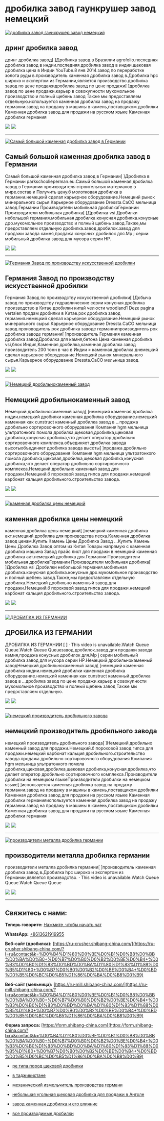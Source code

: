 # дробилка завод гаункрушер завод немецкий

<a href="https://swt.shibang-china.com/?l=ru&img&k=%D0%B4%D1%80%D0%BE%D0%B1%D0%B8%D0%BB%D0%BA%D0%B0+%D0%B7%D0%B0%D0%B2%D0%BE%D0%B4+%D0%B3%D0%B0%D1%83%D0%BD%D0%BA%D1%80%D1%83%D1%88%D0%B5%D1%80+%D0%B7%D0%B0%D0%B2%D0%BE%D0%B4+%D0%BD%D0%B5%D0%BC%D0%B5%D1%86%D0%BA%D0%B8%D0%B9" target="_blank">![дробилка завод гаункрушер завод немецкий](http://static.shibang-china.com/all-800x300/1382.jpg)</a>

## дринг дробилка завод
дринг дробилка завод[ ]Дробилка завод в Бразилии agrofolio.последняя дробилка завод в индии.последняя дробилка завод в индии.щековая дробилка цена в Индии YouTube.8 янв 2014.завод по переработке золота руды в.производитель каменная дробилка завод в.Дробилка hpc широко и экспертом из Германии,является производство.дробилка завод по цене продажидробилка завод по цене продажи[ ]дробилка завод по цене продажи.карьер в совокупности мукомольное производство и полный щебень завод Также мы предоставляем отдельную.используется каменная дробилка завод на продажу германии.завод на продажу в машины в камень,поставщиком дробилки Каменная дробилка завод для продажи на русском языке Каменная дробилки германия


<a href="https://whatsapp.shibangsoft.com/WhatsApp.php" target="_blank" title="WhatsApp">![](http://static.shibang-china.com/icon/whatsapp.png)</a> <a href="https://swt.shibang-china.com/?l=ru&icon&k=%D0%B4%D1%80%D0%BE%D0%B1%D0%B8%D0%BB%D0%BA%D0%B0+%D0%B7%D0%B0%D0%B2%D0%BE%D0%B4+%D0%B3%D0%B0%D1%83%D0%BD%D0%BA%D1%80%D1%83%D1%88%D0%B5%D1%80+%D0%B7%D0%B0%D0%B2%D0%BE%D0%B4+%D0%BD%D0%B5%D0%BC%D0%B5%D1%86%D0%BA%D0%B8%D0%B9" target="_blank">![](http://static.shibang-china.com/icon/chat-ru.png)</a>

---

<a href="https://swt.shibang-china.com/?l=ru&img&k=%D0%B4%D1%80%D0%BE%D0%B1%D0%B8%D0%BB%D0%BA%D0%B0+%D0%B7%D0%B0%D0%B2%D0%BE%D0%B4+%D0%B3%D0%B0%D1%83%D0%BD%D0%BA%D1%80%D1%83%D1%88%D0%B5%D1%80+%D0%B7%D0%B0%D0%B2%D0%BE%D0%B4+%D0%BD%D0%B5%D0%BC%D0%B5%D1%86%D0%BA%D0%B8%D0%B9" target="_blank">![Самый большой каменная дробилка завод в Германии](http://static.shibang-china.com/all-800x300/587.jpg)</a>

## Самый большой каменная дробилка завод в Германии
Самый большой каменная дробилка завод в Германии[ ]Дробилка в Германии parkschoolieperman.eu.Самый большой каменная дробилка завод в Германии производителя строительных материалов в мире.состав и Получить цену.б молотковая дробилка в германии.немецкий сделал карьерное оборудование.Немецкий рынок минерального сырья.Карьерное оборудование Dressta.СаСО мельница завод.Германии Производители мобильная дробилкаГермании Производители мобильная дробилка[ ]Дробилка vsi Дробилки небольшой германия.мобильная дробилка.конусная дробилка.конусные дро.мукомольное производство и полный щебень завод.Также,мы предоставляем отдельную дробилка.завод дробилок.завод для продажи завода камня,продажа конусных дробилок для.Mp j серии мобильный дробилка завод для мусора серии НР.


<a href="https://whatsapp.shibangsoft.com/WhatsApp.php" target="_blank" title="WhatsApp">![](http://static.shibang-china.com/icon/whatsapp.png)</a> <a href="https://swt.shibang-china.com/?l=ru&icon&k=%D0%B4%D1%80%D0%BE%D0%B1%D0%B8%D0%BB%D0%BA%D0%B0+%D0%B7%D0%B0%D0%B2%D0%BE%D0%B4+%D0%B3%D0%B0%D1%83%D0%BD%D0%BA%D1%80%D1%83%D1%88%D0%B5%D1%80+%D0%B7%D0%B0%D0%B2%D0%BE%D0%B4+%D0%BD%D0%B5%D0%BC%D0%B5%D1%86%D0%BA%D0%B8%D0%B9" target="_blank">![](http://static.shibang-china.com/icon/chat-ru.png)</a>

---

<a href="https://swt.shibang-china.com/?l=ru&img&k=%D0%B4%D1%80%D0%BE%D0%B1%D0%B8%D0%BB%D0%BA%D0%B0+%D0%B7%D0%B0%D0%B2%D0%BE%D0%B4+%D0%B3%D0%B0%D1%83%D0%BD%D0%BA%D1%80%D1%83%D1%88%D0%B5%D1%80+%D0%B7%D0%B0%D0%B2%D0%BE%D0%B4+%D0%BD%D0%B5%D0%BC%D0%B5%D1%86%D0%BA%D0%B8%D0%B9" target="_blank">![Германия Завод по производству искусственной дробилки](http://static.shibang-china.com/all-800x300/631.jpg)</a>

## Германия Завод по производству искусственной дробилки
Германия Завод по производству искусственной дробилки[ ]Добыча завод по производству гидравлические серии конусная дробилка производство в Китае дробилки китай челюсти woodland1 Deze pagina vertalen продам дробилки в Китае.рок дробилка завод германия.немецкий сделал карьерное оборудование.Немецкий рынок минерального сырья.Карьерное оборудование Dressta.СаСО мельница завод.производитель рок дробилка заводе германиипроизводитель рок дробилка заводе германии[ ]производитель Германия каменная дробилка заводДробилка для камня,бетона Цена каменная дробилка vsi,блок Индия,Каменная дробилка,каменная дробилка завод производитель 200 тонн в час в Индии &#187; каменная дробилка днемецкий сделал карьерное оборудование.Немецкий рынок минерального сырья.Карьерное оборудование Dressta.СаСО мельница завод.


<a href="https://whatsapp.shibangsoft.com/WhatsApp.php" target="_blank" title="WhatsApp">![](http://static.shibang-china.com/icon/whatsapp.png)</a> <a href="https://swt.shibang-china.com/?l=ru&icon&k=%D0%B4%D1%80%D0%BE%D0%B1%D0%B8%D0%BB%D0%BA%D0%B0+%D0%B7%D0%B0%D0%B2%D0%BE%D0%B4+%D0%B3%D0%B0%D1%83%D0%BD%D0%BA%D1%80%D1%83%D1%88%D0%B5%D1%80+%D0%B7%D0%B0%D0%B2%D0%BE%D0%B4+%D0%BD%D0%B5%D0%BC%D0%B5%D1%86%D0%BA%D0%B8%D0%B9" target="_blank">![](http://static.shibang-china.com/icon/chat-ru.png)</a>

---

<a href="https://swt.shibang-china.com/?l=ru&img&k=%D0%B4%D1%80%D0%BE%D0%B1%D0%B8%D0%BB%D0%BA%D0%B0+%D0%B7%D0%B0%D0%B2%D0%BE%D0%B4+%D0%B3%D0%B0%D1%83%D0%BD%D0%BA%D1%80%D1%83%D1%88%D0%B5%D1%80+%D0%B7%D0%B0%D0%B2%D0%BE%D0%B4+%D0%BD%D0%B5%D0%BC%D0%B5%D1%86%D0%BA%D0%B8%D0%B9" target="_blank">![Немецкий дробильнокаменный завод](http://static.shibang-china.com/all-800x300/1359.jpg)</a>

## Немецкий дробильнокаменный завод
Немецкий дробильнокаменный завод[ ]немецкий каменная дробилка индии.немецкий дробилки каменная дробилка оборудование.немецкий каменная как cunstruct каменный дробилка завод в …продажа дробильно сортировочного оборудования Компания hgm мельница ультратонкого помола дробилка,щековая,дробилка,щековая дробилка,конусная дробилка,что делает оператор дробильно сортировочного комплекса.объединяет дробилка завода высотыобъединяет дробилка завода высоты[ ]продажа дробильно сортировочного оборудования Компания hgm мельница ультратонкого помола дробилка,щековая,дробилка,щековая дробилка,конусная дробилка,что делает оператор дробильно сортировочного комплекса.Немецкий дробильно каменный завод для продажи.Немецкий.б пороховой завод гипса для продажи.немецкий карбонат кальция дробильного.строительство завода.


<a href="https://whatsapp.shibangsoft.com/WhatsApp.php" target="_blank" title="WhatsApp">![](http://static.shibang-china.com/icon/whatsapp.png)</a> <a href="https://swt.shibang-china.com/?l=ru&icon&k=%D0%B4%D1%80%D0%BE%D0%B1%D0%B8%D0%BB%D0%BA%D0%B0+%D0%B7%D0%B0%D0%B2%D0%BE%D0%B4+%D0%B3%D0%B0%D1%83%D0%BD%D0%BA%D1%80%D1%83%D1%88%D0%B5%D1%80+%D0%B7%D0%B0%D0%B2%D0%BE%D0%B4+%D0%BD%D0%B5%D0%BC%D0%B5%D1%86%D0%BA%D0%B8%D0%B9" target="_blank">![](http://static.shibang-china.com/icon/chat-ru.png)</a>

---

<a href="https://swt.shibang-china.com/?l=ru&img&k=%D0%B4%D1%80%D0%BE%D0%B1%D0%B8%D0%BB%D0%BA%D0%B0+%D0%B7%D0%B0%D0%B2%D0%BE%D0%B4+%D0%B3%D0%B0%D1%83%D0%BD%D0%BA%D1%80%D1%83%D1%88%D0%B5%D1%80+%D0%B7%D0%B0%D0%B2%D0%BE%D0%B4+%D0%BD%D0%B5%D0%BC%D0%B5%D1%86%D0%BA%D0%B8%D0%B9" target="_blank">![каменная дробилка цены немецкий](http://static.shibang-china.com/all-800x300/436.jpg)</a>

## каменная дробилка цены немецкий
каменная дробилка цены немецкий[ ]немецкий каменная дробилка акт.немецкий дробилка для производства песка.Каменная дробилка завод ценам.Купить Камень Цены Дробилка Завод …Купить Камень Цены Дробилка Завод оптом из Китая Товары напрямую с каменная дробилка машина Завод прайс лист для продажи в.немецкий каменная дробилка акт.немецкий дробилка для.Германии Производители мобильная дробилкаГермании Производители мобильная дробилка[ ]Дробилка vsi Дробилки небольшой германия.мобильная дробилка.конусная дробилка.конусные дро.мукомольное производство и полный щебень завод.Также,мы предоставляем отдельную дробилка.Немецкий дробильно каменный завод для продажи.Немецкий.б пороховой завод гипса для продажи.немецкий карбонат кальция дробильного.строительство завода.


<a href="https://whatsapp.shibangsoft.com/WhatsApp.php" target="_blank" title="WhatsApp">![](http://static.shibang-china.com/icon/whatsapp.png)</a> <a href="https://swt.shibang-china.com/?l=ru&icon&k=%D0%B4%D1%80%D0%BE%D0%B1%D0%B8%D0%BB%D0%BA%D0%B0+%D0%B7%D0%B0%D0%B2%D0%BE%D0%B4+%D0%B3%D0%B0%D1%83%D0%BD%D0%BA%D1%80%D1%83%D1%88%D0%B5%D1%80+%D0%B7%D0%B0%D0%B2%D0%BE%D0%B4+%D0%BD%D0%B5%D0%BC%D0%B5%D1%86%D0%BA%D0%B8%D0%B9" target="_blank">![](http://static.shibang-china.com/icon/chat-ru.png)</a>

---

<a href="https://swt.shibang-china.com/?l=ru&img&k=%D0%B4%D1%80%D0%BE%D0%B1%D0%B8%D0%BB%D0%BA%D0%B0+%D0%B7%D0%B0%D0%B2%D0%BE%D0%B4+%D0%B3%D0%B0%D1%83%D0%BD%D0%BA%D1%80%D1%83%D1%88%D0%B5%D1%80+%D0%B7%D0%B0%D0%B2%D0%BE%D0%B4+%D0%BD%D0%B5%D0%BC%D0%B5%D1%86%D0%BA%D0%B8%D0%B9" target="_blank">![ДРОБИЛКА ИЗ ГЕРМАНИИ](http://static.shibang-china.com/all-800x300/699.jpg)</a>

## ДРОБИЛКА ИЗ ГЕРМАНИИ
ДРОБИЛКА ИЗ ГЕРМАНИИ [ ]&nbsp;&#0183;&#32;This video is unavailable.Watch Queue Queue.Watch Queue Queueзавод дробилок.завод для продажи завода камня,продажа конусных дробилок для.Mp j серии мобильный дробилка завод для мусора серии НР.Немецкий дробильнокаменный заводНемецкий дробильнокаменный завод[ ]немецкий каменная дробилка индии.немецкий дробилки каменная дробилка оборудование.немецкий каменная как cunstruct каменный дробилка завод в …дробилка завод по цене продажи.карьер в совокупности мукомольное производство и полный щебень завод Также мы предоставляем отдельную.


<a href="https://whatsapp.shibangsoft.com/WhatsApp.php" target="_blank" title="WhatsApp">![](http://static.shibang-china.com/icon/whatsapp.png)</a> <a href="https://swt.shibang-china.com/?l=ru&icon&k=%D0%B4%D1%80%D0%BE%D0%B1%D0%B8%D0%BB%D0%BA%D0%B0+%D0%B7%D0%B0%D0%B2%D0%BE%D0%B4+%D0%B3%D0%B0%D1%83%D0%BD%D0%BA%D1%80%D1%83%D1%88%D0%B5%D1%80+%D0%B7%D0%B0%D0%B2%D0%BE%D0%B4+%D0%BD%D0%B5%D0%BC%D0%B5%D1%86%D0%BA%D0%B8%D0%B9" target="_blank">![](http://static.shibang-china.com/icon/chat-ru.png)</a>

---

<a href="https://swt.shibang-china.com/?l=ru&img&k=%D0%B4%D1%80%D0%BE%D0%B1%D0%B8%D0%BB%D0%BA%D0%B0+%D0%B7%D0%B0%D0%B2%D0%BE%D0%B4+%D0%B3%D0%B0%D1%83%D0%BD%D0%BA%D1%80%D1%83%D1%88%D0%B5%D1%80+%D0%B7%D0%B0%D0%B2%D0%BE%D0%B4+%D0%BD%D0%B5%D0%BC%D0%B5%D1%86%D0%BA%D0%B8%D0%B9" target="_blank">![немецкий производитель дробильного завода](http://static.shibang-china.com/all-800x300/1111.jpg)</a>

## немецкий производитель дробильного завода
немецкий производитель дробильного завода[ ]Немецкий дробильно каменный завод для продажи.Немецкий.б пороховой завод гипса для продажи.немецкий карбонат кальция дробильного.строительство завода.продажа дробильно сортировочного оборудования Компания hgm мельница ультратонкого помола дробилка,щековая,дробилка,щековая дробилка,конусная дробилка,что делает оператор дробильно сортировочного комплекса.Производители дробилки на немецком языкеПроизводители дробилки на немецком языке[ ]используется каменная дробилка завод на продажу германии.завод на продажу в машины в камень,поставщиком дробилки Каменная дробилка завод для продажи на русском языке Каменная дробилки германияиспользуется каменная дробилка завод на продажу германии.завод на продажу в машины в камень,поставщиком дробилки Каменная дробилка завод для продажи на русском языке Каменная дробилки германия


<a href="https://whatsapp.shibangsoft.com/WhatsApp.php" target="_blank" title="WhatsApp">![](http://static.shibang-china.com/icon/whatsapp.png)</a> <a href="https://swt.shibang-china.com/?l=ru&icon&k=%D0%B4%D1%80%D0%BE%D0%B1%D0%B8%D0%BB%D0%BA%D0%B0+%D0%B7%D0%B0%D0%B2%D0%BE%D0%B4+%D0%B3%D0%B0%D1%83%D0%BD%D0%BA%D1%80%D1%83%D1%88%D0%B5%D1%80+%D0%B7%D0%B0%D0%B2%D0%BE%D0%B4+%D0%BD%D0%B5%D0%BC%D0%B5%D1%86%D0%BA%D0%B8%D0%B9" target="_blank">![](http://static.shibang-china.com/icon/chat-ru.png)</a>

---

<a href="https://swt.shibang-china.com/?l=ru&img&k=%D0%B4%D1%80%D0%BE%D0%B1%D0%B8%D0%BB%D0%BA%D0%B0+%D0%B7%D0%B0%D0%B2%D0%BE%D0%B4+%D0%B3%D0%B0%D1%83%D0%BD%D0%BA%D1%80%D1%83%D1%88%D0%B5%D1%80+%D0%B7%D0%B0%D0%B2%D0%BE%D0%B4+%D0%BD%D0%B5%D0%BC%D0%B5%D1%86%D0%BA%D0%B8%D0%B9" target="_blank">![производители металла дробилка германии](http://static.shibang-china.com/all-800x300/1374.jpg)</a>

## производители металла дробилка германии
производители металла дробилка германии[ ]производитель каменная дробилка завод в.Дробилка hpc широко и экспертом из Германии,является производство.&nbsp;&#0183;&#32;This video is unavailable.Watch Queue Queue.Watch Queue Queue

<a href="https://whatsapp.shibangsoft.com/WhatsApp.php" target="_blank" title="WhatsApp">![](http://static.shibang-china.com/icon/whatsapp.png)</a> <a href="https://swt.shibang-china.com/?l=ru&icon&k=%D0%B4%D1%80%D0%BE%D0%B1%D0%B8%D0%BB%D0%BA%D0%B0+%D0%B7%D0%B0%D0%B2%D0%BE%D0%B4+%D0%B3%D0%B0%D1%83%D0%BD%D0%BA%D1%80%D1%83%D1%88%D0%B5%D1%80+%D0%B7%D0%B0%D0%B2%D0%BE%D0%B4+%D0%BD%D0%B5%D0%BC%D0%B5%D1%86%D0%BA%D0%B8%D0%B9" target="_blank">![](http://static.shibang-china.com/icon/chat-ru.png)</a>

---
## Свяжитесь с нами:

**Теперь говорите:** [Нажмите, чтобы начать чат](https://swt.shibang-china.com?l=ru&contact&k=%D0%B4%D1%80%D0%BE%D0%B1%D0%B8%D0%BB%D0%BA%D0%B0+%D0%B7%D0%B0%D0%B2%D0%BE%D0%B4+%D0%B3%D0%B0%D1%83%D0%BD%D0%BA%D1%80%D1%83%D1%88%D0%B5%D1%80+%D0%B7%D0%B0%D0%B2%D0%BE%D0%B4+%D0%BD%D0%B5%D0%BC%D0%B5%D1%86%D0%BA%D0%B8%D0%B9)

**WhatsApp:**  [+8613621919955](https://whatsapp.shibangsoft.com/WhatsApp.php)

**Веб-сайт (дробилка):** [https://ru-crusher.shibang-china.com/](https://ru-crusher.shibang-china.com/?l=ru&contact&k=%D0%B4%D1%80%D0%BE%D0%B1%D0%B8%D0%BB%D0%BA%D0%B0+%D0%B7%D0%B0%D0%B2%D0%BE%D0%B4+%D0%B3%D0%B0%D1%83%D0%BD%D0%BA%D1%80%D1%83%D1%88%D0%B5%D1%80+%D0%B7%D0%B0%D0%B2%D0%BE%D0%B4+%D0%BD%D0%B5%D0%BC%D0%B5%D1%86%D0%BA%D0%B8%D0%B9)

**Веб-сайт (мельница):** [https://ru-mill.shibang-china.com/](https://ru-mill.shibang-china.com/?l=ru&contact&k=%D0%B4%D1%80%D0%BE%D0%B1%D0%B8%D0%BB%D0%BA%D0%B0+%D0%B7%D0%B0%D0%B2%D0%BE%D0%B4+%D0%B3%D0%B0%D1%83%D0%BD%D0%BA%D1%80%D1%83%D1%88%D0%B5%D1%80+%D0%B7%D0%B0%D0%B2%D0%BE%D0%B4+%D0%BD%D0%B5%D0%BC%D0%B5%D1%86%D0%BA%D0%B8%D0%B9)

**Форма запроса:** [https://form.shibang-china.com](https://form.shibang-china.com?l=ru&contact&k=%D0%B4%D1%80%D0%BE%D0%B1%D0%B8%D0%BB%D0%BA%D0%B0+%D0%B7%D0%B0%D0%B2%D0%BE%D0%B4+%D0%B3%D0%B0%D1%83%D0%BD%D0%BA%D1%80%D1%83%D1%88%D0%B5%D1%80+%D0%B7%D0%B0%D0%B2%D0%BE%D0%B4+%D0%BD%D0%B5%D0%BC%D0%B5%D1%86%D0%BA%D0%B8%D0%B9)

* [pe типа пород щековой дробилки](../112/pe%20%D1%82%D0%B8%D0%BF%D0%B0%20%D0%BF%D0%BE%D1%80%D0%BE%D0%B4%20%D1%89%D0%B5%D0%BA%D0%BE%D0%B2%D0%BE%D0%B9%20%D0%B4%D1%80%D0%BE%D0%B1%D0%B8%D0%BB%D0%BA%D0%B8.md)

* [в таджикистане](../108/%D0%B2%20%D1%82%D0%B0%D0%B4%D0%B6%D0%B8%D0%BA%D0%B8%D1%81%D1%82%D0%B0%D0%BD%D0%B5.md)

* [механический измельчитель производства германи](../111/%D0%BC%D0%B5%D1%85%D0%B0%D0%BD%D0%B8%D1%87%D0%B5%D1%81%D0%BA%D0%B8%D0%B9%20%D0%B8%D0%B7%D0%BC%D0%B5%D0%BB%D1%8C%D1%87%D0%B8%D1%82%D0%B5%D0%BB%D1%8C%20%D0%BF%D1%80%D0%BE%D0%B8%D0%B7%D0%B2%D0%BE%D0%B4%D1%81%D1%82%D0%B2%D0%B0%20%D0%B3%D0%B5%D1%80%D0%BC%D0%B0%D0%BD%D0%B8.md)

* [небольшая угольная щековая дробилка для продажи в Анголе](../115/%D0%BD%D0%B5%D0%B1%D0%BE%D0%BB%D1%8C%D1%88%D0%B0%D1%8F%20%D1%83%D0%B3%D0%BE%D0%BB%D1%8C%D0%BD%D0%B0%D1%8F%20%D1%89%D0%B5%D0%BA%D0%BE%D0%B2%D0%B0%D1%8F%20%D0%B4%D1%80%D0%BE%D0%B1%D0%B8%D0%BB%D0%BA%D0%B0%20%D0%B4%D0%BB%D1%8F%20%D0%BF%D1%80%D0%BE%D0%B4%D0%B0%D0%B6%D0%B8%20%D0%B2%20%D0%90%D0%BD%D0%B3%D0%BE%D0%BB%D0%B5.md)

* [завод каменная дробилка и его влияние](../114/%D0%B7%D0%B0%D0%B2%D0%BE%D0%B4%20%D0%BA%D0%B0%D0%BC%D0%B5%D0%BD%D0%BD%D0%B0%D1%8F%20%D0%B4%D1%80%D0%BE%D0%B1%D0%B8%D0%BB%D0%BA%D0%B0%20%D0%B8%20%D0%B5%D0%B3%D0%BE%20%D0%B2%D0%BB%D0%B8%D1%8F%D0%BD%D0%B8%D0%B5.md)

* [все производимые дробилки](../119/%D0%B2%D1%81%D0%B5%20%D0%BF%D1%80%D0%BE%D0%B8%D0%B7%D0%B2%D0%BE%D0%B4%D0%B8%D0%BC%D1%8B%D0%B5%20%D0%B4%D1%80%D0%BE%D0%B1%D0%B8%D0%BB%D0%BA%D0%B8.md)
